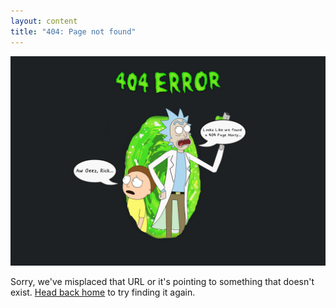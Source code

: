```yaml
---
layout: content
title: "404: Page not found"
---
```


<div style="text-align:center"> 
	<img src ="assets/images/404.png" /> 
</div>

Sorry, we've misplaced that URL or it's pointing to something that doesn't exist. <a href="{{ site.baseurl }}/">Head back home</a> to try finding it again.